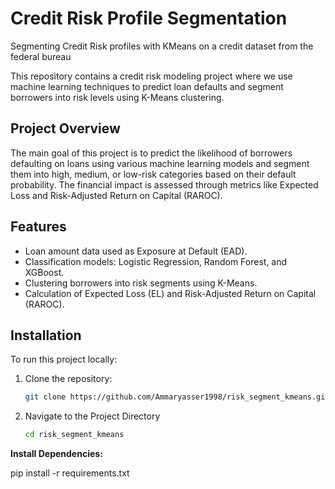 # Credit Risk Profile Segmentation
Segmenting Credit Risk profiles with KMeans on a credit dataset from the federal bureau

This repository contains a credit risk modeling project where we use machine learning techniques to predict loan defaults and segment borrowers into risk levels using K-Means clustering.

## Project Overview

The main goal of this project is to predict the likelihood of borrowers defaulting on loans using various machine learning models and segment them into high, medium, or low-risk categories based on their default probability. The financial impact is assessed through metrics like Expected Loss and Risk-Adjusted Return on Capital (RAROC).

## **Features**
- Loan amount data used as Exposure at Default (EAD).
- Classification models: Logistic Regression, Random Forest, and XGBoost.
- Clustering borrowers into risk segments using K-Means.
- Calculation of Expected Loss (EL) and Risk-Adjusted Return on Capital (RAROC).

## **Installation**

To run this project locally:

1. Clone the repository:
   ```bash
   git clone https://github.com/Ammaryasser1998/risk_segment_kmeans.git

2. Navigate to the Project Directory
   ```bash
   cd risk_segment_kmeans


**Install Dependencies:**

pip install -r requirements.txt
